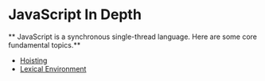 # JavaScript In Depth
** JavaScript is a synchronous single-thread language. Here are some core fundamental topics.**
- [Hoisting](./hoistin.md)
- [Lexical Environment](./lexical.md)


